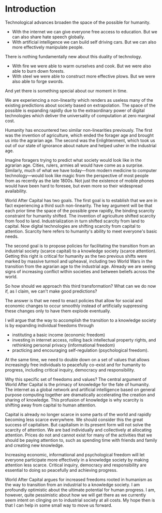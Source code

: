 # Introduction

Technological advances broaden the space of the possible for humanity.

* With the internet we can give everyone free access to education. But we can also share hate speech globally.
* With artificial intelligence we can build self driving cars. But we can also more effectively manipulate people.

There is nothing fundamentally new about this duality of technology.

* With fire we were able to warm ourselves and cook. But we were also able to burn down forests.
* With steel we were able to construct more effective plows. But we were also able to forge swords.

And yet there is something special about our moment in time.

We are experiencing a non-linearity which renders as useless many of the existing predictions about society based on extrapolation. The space of the possible is expanding rapidly due to the extraordinary power of digital technologies which deliver the universality of computation at zero marginal cost.

Humanity has encountered two similar non-linearities previously. The first was the invention of agriculture, which ended the forager age and brought us into the agrarian age. The second was the Enlightenment, which took us out of our state of ignorance about nature and helped usher in the industrial age. 

Imagine foragers trying to predict what society would look like in the agrarian age. Cities, rulers, armies all would have come as a surprise. Similarly, much of what we have today&mdash;from modern medicine to computer technology&mdash;would look like magic from the perspective of most people from as recently as the late 1800s. Not just the existence of mobile phones would have been hard to foresee, but even more so their widespread availability.  

World After Capital has two goals. The first goal is to establish that we are in fact experiencing a third such non-linearity. The key argument will be that each prior time the space of the possible grew rapidly, the binding scarcity constraint for humanity shifted. The invention of agriculture shifted scarcity from food to land. Industrialization in turn shifted scarcity from land to capital. Now digital technologies are shifting scarcity from capital to attention. Scarcity here refers to humanity&apos;s ability to meet everyone&apos;s basic needs.

The second goal is to propose policies for facilitating the transition from an industrial society (scarce capital) to a knowledge society (scarce attention). Getting this right is critical for humanity as the two previous shifts were marked by massive turmoil and upheaval, including two World Wars in the transition from the agrarian age to the industrial age. Already we are seeing signs of increasing conflict within societies and between beliefs across the world.

So how should we approach this third transformation? What can we do now if, as I claim, we can't make good predictions?

The answer is that we need to enact policies that allow for social and economic changes to occur smoothly instead of artificially suppressing these changes only to have them explode eventually.

I will argue that the way to accomplish the transition to a knowledge society is by expanding individual freedoms through
* instituting a basic income (economic freedom)
* investing in internet access, rolling back intellectual property rights, and rethinking personal privacy (informational freedom)
* practicing and encouraging self-regulation (psychological freedom).

At the same time, we need to double down on a set of values that allows increasingly free individuals to peacefully co-exist and for humanity to progress, including critical inquiry, democracy and responsibility.

Why this specific set of freedoms and values? The central argument of World After Capital is the primacy of knowledge for the fate of humanity. The internet as a global network and artificial intelligence based on general purpose computing together are dramatically accelerating the creation and sharing of knowledge. This profusion of knowledge is why scarcity is shifting away from capital to human attention.

Capital is already no longer scarce in some parts of the world and rapidly becoming less scarce everywhere. We should consider this the great success of capitalism. But capitalism in its present form will not solve the scarcity of attention. We are bad individually and collectively at allocating attention. Prices do not and cannot exist for many of the activities that we should be paying attention to, such as spending time with friends and family and creating new knowledge.

Increasing economic, informational and psychological freedom will let everyone participate more effectively in a knowledge society by making attention less scarce. Critical inquiry, democracy and responsibility are essential to doing so peacefully and achieving progress.

World After Capital argues for increased freedoms rooted in humanism as the way to transition from an industrial to a knowledge society. I am profoundly optimistic about the ultimate potential for human progress. I am, however, quite pessimistic about how we will get there as we currently seem intent on clinging on to industrial society at all costs. My hope then is that I can help in some small way to move us forward.  



